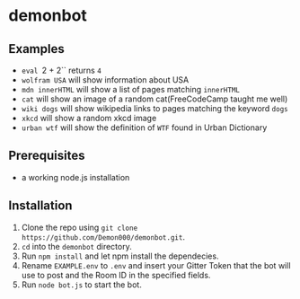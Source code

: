 # demonbot

## Examples
* `eval `2 + 2`` returns `4`
* `wolfram USA` will show information about USA
* `mdn innerHTML` will show a list of pages matching `innerHTML`
* `cat` will show an image of a random cat(FreeCodeCamp taught me well)
* `wiki dogs` will show wikipedia links to pages matching the keyword `dogs`
* `xkcd` will show a random xkcd image
* `urban wtf` will show the definition of `WTF` found in Urban Dictionary

## Prerequisites
* a working node.js installation

## Installation
1. Clone the repo using `git clone https://github.com/Demon000/demonbot.git`.
2. `cd` into the `demonbot` directory.
3. Run `npm install` and let npm install the dependecies.
4. Rename `EXAMPLE.env` to `.env` and insert your Gitter Token that the bot will use to post and the Room ID in the specified fields.
5. Run `node bot.js` to start the bot.
